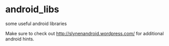 android_libs
============

some useful android libraries

Make sure to check out http://slynenandroid.wordpress.com/ for additional android hints.
